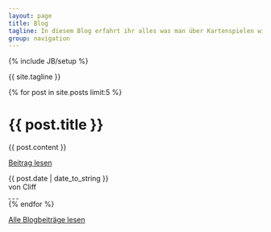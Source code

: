```yaml
---
layout: page
title: Blog
tagline: In diesem Blog erfahrt ihr alles was man über Kartenspielen wissen muss, kann und sollte.
group: navigation
---
```

{% include JB/setup %}

{{ site.tagline }}

<div class="posts col-md-12">
  {% for post in site.posts limit:5 %}
  <div class="article row">
    <div class="page-header col-md-12">
      <h1>{{ post.title }}</h1>
    </div>
    <div class="main col-md-8">
      {{ post.content }}
      <p><a href="{{ BASE_PATH }}{{ post.url }}">Beitrag lesen</a></p>
    </div>
    <div class="col-md-4">
      <div class="col-md-12 meta-tag">
        <span class="date">{{ post.date | date_to_string }}</span><br />
        <span>von Cliff</span>
        <div class="social-media">
          <a href="#" class="fa fa-google-plus">&nbsp;</a>
          <a href="#" class="fa fa-facebook-square">&nbsp;</a>
          <a href="#" class="fa fa-twitter">&nbsp;</a>
        </div>
      </div>
    </div>
  </div>
  {% endfor %}

  <p><a href="{{ BASE_PATH }}/archive.html">Alle Blogbeiträge lesen</a></p>
</div>

